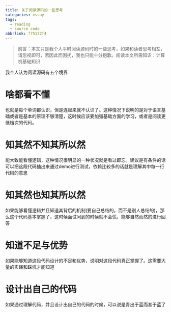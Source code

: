 ```yaml
---
title: 关于阅读源码的一些思考
categories: essay
tags:
  - reading
  - source code
abbrlink: f75132f4
---
```

>前言：本文只是我个人平时阅读源码时的一些思考，如果和读者思考相左，请忽视即可，若因此而困扰，我也只能十分抱歉。阅读本文所需知识：计算机基础知识

我个人认为阅读源码有五个境界

# 啥都看不懂
也就是每个单词都认识，但是连起来就不认识了。这种情况下说明的是对于语言基础或者是基本的原理不够清楚，这时候应该要加强基础方面的学习，或者是阅读更低档次的代码。
# 知其然不知其所以然
能大致能看懂逻辑，这种情况很明显的一种状况就是看过即忘。建议是有条件的话可以把这段代码抽出来通过demo进行测试，依赖比较多的话就是理解其中每一行代码的意思
# 知其然也知其所以然
如果能够看懂逻辑并且知道其背后的机制(要自己总结的，而不是别人总结的)，那么这个代码基本掌握了，这时候面试问到的时候就不会慌，能够自然而然的进行回答
# 知道不足与优势
如果能够知道这段代码设计的不足和优势，说明对这段代码真正掌握了。这需要大量的实践和踩坑才能知道
# 设计出自己的代码
如果通过理解代码，并且设计出自己的代码的时候，可以说是青出于蓝而甚于蓝了

